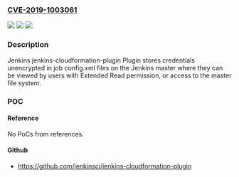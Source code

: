 ### [CVE-2019-1003061](https://cve.mitre.org/cgi-bin/cvename.cgi?name=CVE-2019-1003061)
![](https://img.shields.io/static/v1?label=Product&message=Jenkins%20jenkins-cloudformation-plugin%20Plugin&color=blue)
![](https://img.shields.io/static/v1?label=Version&message=all%20versions%20as%20of%202019-04-03%20&color=brightgreen)
![](https://img.shields.io/static/v1?label=Vulnerability&message=n%2Fa&color=blue)

### Description

Jenkins jenkins-cloudformation-plugin Plugin stores credentials unencrypted in job config.xml files on the Jenkins master where they can be viewed by users with Extended Read permission, or access to the master file system.

### POC

#### Reference
No PoCs from references.

#### Github
- https://github.com/jenkinsci/jenkins-cloudformation-plugin

